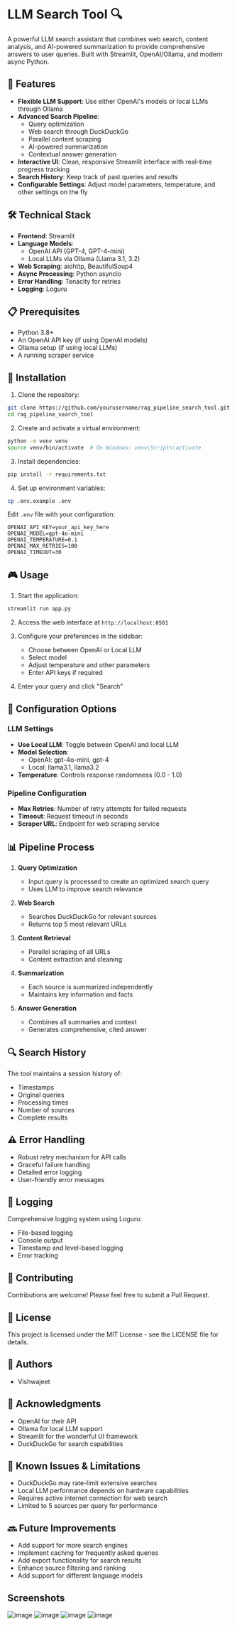 # LLM Search Tool 🔍

A powerful LLM search assistant that combines web search, content analysis, and AI-powered summarization to provide comprehensive answers to user queries. Built with Streamlit, OpenAI/Ollama, and modern async Python.

## 🌟 Features

- **Flexible LLM Support**: Use either OpenAI's models or local LLMs through Ollama
- **Advanced Search Pipeline**: 
  - Query optimization
  - Web search through DuckDuckGo
  - Parallel content scraping
  - AI-powered summarization
  - Contextual answer generation
- **Interactive UI**: Clean, responsive Streamlit interface with real-time progress tracking
- **Search History**: Keep track of past queries and results
- **Configurable Settings**: Adjust model parameters, temperature, and other settings on the fly

## 🛠️ Technical Stack

- **Frontend**: Streamlit
- **Language Models**: 
  - OpenAI API (GPT-4, GPT-4-mini)
  - Local LLMs via Ollama (Llama 3.1, 3.2)
- **Web Scraping**: aiohttp, BeautifulSoup4
- **Async Processing**: Python asyncio
- **Error Handling**: Tenacity for retries
- **Logging**: Loguru

## 📋 Prerequisites

- Python 3.8+
- An OpenAI API key (if using OpenAI models)
- Ollama setup (if using local LLMs)
- A running scraper service

## 🚀 Installation

1. Clone the repository:
```bash
git clone https://github.com/yourusername/rag_pipeline_search_tool.git
cd rag_pipeline_search_tool
```

2. Create and activate a virtual environment:
```bash
python -m venv venv
source venv/bin/activate  # On Windows: venv\Scripts\activate
```

3. Install dependencies:
```bash
pip install -r requirements.txt
```

4. Set up environment variables:
```bash
cp .env.example .env
```
Edit `.env` file with your configuration:
```
OPENAI_API_KEY=your_api_key_here
OPENAI_MODEL=gpt-4o-mini
OPENAI_TEMPERATURE=0.1
OPENAI_MAX_RETRIES=100
OPENAI_TIMEOUT=30
```

## 🎮 Usage

1. Start the application:
```bash
streamlit run app.py
```

2. Access the web interface at `http://localhost:8501`

3. Configure your preferences in the sidebar:
   - Choose between OpenAI or Local LLM
   - Select model
   - Adjust temperature and other parameters
   - Enter API keys if required

4. Enter your query and click "Search"

## 🔧 Configuration Options

### LLM Settings
- **Use Local LLM**: Toggle between OpenAI and local LLM
- **Model Selection**: 
  - OpenAI: gpt-4o-mini, gpt-4
  - Local: llama3.1, llama3.2
- **Temperature**: Controls response randomness (0.0 - 1.0)

### Pipeline Configuration
- **Max Retries**: Number of retry attempts for failed requests
- **Timeout**: Request timeout in seconds
- **Scraper URL**: Endpoint for web scraping service

## 📊 Pipeline Process

1. **Query Optimization**
   - Input query is processed to create an optimized search query
   - Uses LLM to improve search relevance

2. **Web Search**
   - Searches DuckDuckGo for relevant sources
   - Returns top 5 most relevant URLs

3. **Content Retrieval**
   - Parallel scraping of all URLs
   - Content extraction and cleaning

4. **Summarization**
   - Each source is summarized independently
   - Maintains key information and facts

5. **Answer Generation**
   - Combines all summaries and context
   - Generates comprehensive, cited answer

## 🔍 Search History

The tool maintains a session history of:
- Timestamps
- Original queries
- Processing times
- Number of sources
- Complete results

## ⚠️ Error Handling

- Robust retry mechanism for API calls
- Graceful failure handling
- Detailed error logging
- User-friendly error messages

## 📝 Logging

Comprehensive logging system using Loguru:
- File-based logging
- Console output
- Timestamp and level-based logging
- Error tracking

## 🤝 Contributing

Contributions are welcome! Please feel free to submit a Pull Request.

## 📄 License

This project is licensed under the MIT License - see the LICENSE file for details.

## 👥 Authors

- Vishwajeet

## 🙏 Acknowledgments

- OpenAI for their API
- Ollama for local LLM support
- Streamlit for the wonderful UI framework
- DuckDuckGo for search capabilities

## 🐛 Known Issues & Limitations

- DuckDuckGo may rate-limit extensive searches
- Local LLM performance depends on hardware capabilities
- Requires active internet connection for web search
- Limited to 5 sources per query for performance

## 🔜 Future Improvements

- Add support for more search engines
- Implement caching for frequently asked queries
- Add export functionality for search results
- Enhance source filtering and ranking
- Add support for different language models


## Screenshots
![image](https://github.com/user-attachments/assets/eec78146-92d6-4baa-b884-0afd0cf4a4c2)
![image](https://github.com/user-attachments/assets/953b3a08-4d1e-466f-a0cd-a9dd0d09bc29)
![image](https://github.com/user-attachments/assets/e713b118-2b3a-408c-b6a1-ad87a2f5bd5f)
![image](https://github.com/user-attachments/assets/121d580e-119b-454b-8390-3b492f7088ff)


